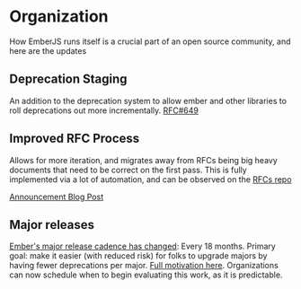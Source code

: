 # Organization

How EmberJS runs itself is a crucial part of an open source community, and here are the updates

## Deprecation Staging

An addition to the deprecation system to allow ember and other libraries to roll deprecations out more incrementally.
[RFC#649](https://github.com/emberjs/rfcs/pull/649)

## Improved RFC Process

Allows for more iteration, and migrates away from RFCs being big heavy documents that need to be correct on the first pass. This is fully implemented via a lot of automation, and can be observed on the [RFCs repo](https://github.com/emberjs/rfcs/)

[Announcement Blog Post](https://blog.emberjs.com/improved-rfc-process/)

## Major releases

[Ember's major release cadence has changed](https://blog.emberjs.com/evolving-embers-major-version-process/): Every 18 months.
Primary goal: make it easier (with reduced risk) for folks to upgrade majors by having fewer deprecations per major.
[Full motivation here](https://blog.emberjs.com/evolving-embers-major-version-process/#toc_why-are-we-doing-this).
Organizations can now schedule when to begin evaluating this work, as it is predictable.

